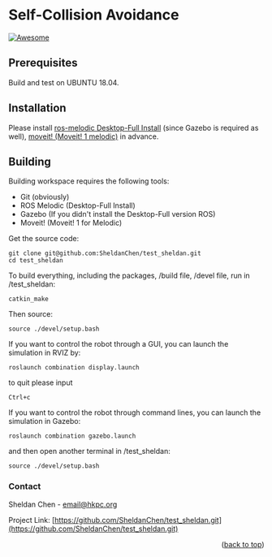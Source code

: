 # Self-Collision Avoidance
[![Awesome](https://cdn.rawgit.com/sindresorhus/awesome/d7305f38d29fed78fa85652e3a63e154dd8e8829/media/badge.svg)](https://github.com/sindresorhus/awesome#readme)


## Prerequisites
Build and test on UBUNTU 18.04.

## Installation

Please install [ros-melodic Desktop-Full Install](http://wiki.ros.org/melodic/Installation/Ubuntu) (since Gazebo is required as well),  [moveit! (Moveit! 1 melodic)](http://docs.ros.org/en/melodic/api/moveit_tutorials/html/index.html) in advance.  


## Building

Building workspace requires the following tools:

- Git (obviously)
- ROS Melodic (Desktop-Full Install)
- Gazebo (If you didn't install the Desktop-Full version ROS)
- Moveit! (Moveit! 1 for Melodic)

Get the source code:

```shell
git clone git@github.com:SheldanChen/test_sheldan.git
cd test_sheldan
```


To build everything, including the packages, /build file, /devel file, run in /test_sheldan:

```shell
catkin_make
```

Then source:

```shell
source ./devel/setup.bash
```


If you want to control the robot through a GUI, you can launch the simulation in RVIZ by:

```shell
roslaunch combination display.launch
```
to quit please input
```shell
Ctrl+c
```

If you want to control the robot through command lines, you can launch the simulation in Gazebo:
```shell
roslaunch combination gazebo.launch
```
and then open another terminal in /test_sheldan:
```shell
source ./devel/setup.bash
```


<!-- CONTACT -->
### Contact

Sheldan Chen - email@hkpc.org

Project Link: [https://github.com/SheldanChen/test_sheldan.git](https://github.com/SheldanChen/test_sheldan.git)

<p align="right">(<a href="#top">back to top</a>)</p>

